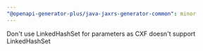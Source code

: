 ```yaml
---
"@openapi-generator-plus/java-jaxrs-generator-common": minor
---
```


Don't use LinkedHashSet for parameters as CXF doesn't support LinkedHashSet

